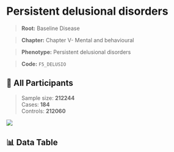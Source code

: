 # Persistent delusional disorders

> **Root:** Baseline Disease  

> **Chapter:** Chapter V- Mental and behavioural  

> **Phenotype:** Persistent delusional disorders  

> **Code:** `F5_DELUSIO`

## 🧪 All Participants  
> Sample size: **212244**  
> Cases: **184**  
> Controls: **212060**
<img src="/Sensitive/Figures/ALL/Incidence/F5_DELUSIO.png"/>

## 📊 Data Table
<CsvTableMRF src="/Sensitive/Data/ALL/Incidence/COX_F5_DELUSIO.csv"/>

